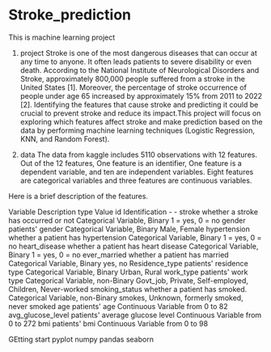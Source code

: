 # Stroke_prediction
This is machine learning project 

1. project
Stroke is one of the most dangerous diseases that can occur at any time to anyone. It often leads patients to severe disability or even death. According to the National Institute of Neurological Disorders and Stroke, approximately 800,000 people suffered from a stroke in the United States [1]. Moreover, the percentage of stroke occurrence of people under age 65 increased by approximately 15% from 2011 to 2022 [2]. Identifying the features that cause stroke and predicting it could be crucial to prevent stroke and reduce its impact.This project will focus on exploring which features affect stroke and make prediction based on the data by performing machine learning techniques (Logistic Regression, KNN, and Random Forest).

2. data
   The data from kaggle includes 5110 observations with 12 features. Out of the 12 features, One feature is an identifier, One feature is a dependent variable, and ten are independent variables. Eight features are categorical variables and three features are continuous variables.

Here is a brief description of the features.

Variable	Description	type	Value
id	Identification	-	-
stroke	whether a stroke has occurred or not
Categorical Variable, Binary	1 = yes, 0 = no
gender	patients' gender	Categorical Variable, Binary	Male, Female
hypertension	whether a patient has hypertension	Categorical Variable, Binary	1 = yes, 0 = no
heart_disease	whether a patient has heart disease	Categorical Variable, Binary	1 = yes, 0 = no
ever_married	whether a patient has married	Categorical Variable, Binary	yes, no
Residence_type	patients' residence type	Categorical Variable, Binary	Urban, Rural
work_type	patients' work type	Categorical Variable, non-Binary	Govt_job, Private, Self-employed, Children, Never-worked
smoking_status	whether a patient has smoked.	Categorical Variable, non-Binary	smokes, Unknown, formerly smoked, never smoked
age	patients' age	Continuous Variable	from 0 to 82
avg_glucose_level	patients' average glucose level	Continuous Variable	from 0 to 272
bmi	patients' bmi	Continuous Variable	from 0 to 98

GEtting start
pyplot
numpy
pandas
seaborn
